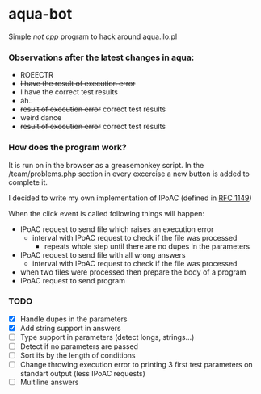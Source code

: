 # aqua-bot
Simple *not cpp* program to hack around aqua.ilo.pl

### Observations after the latest changes in aqua:
  - ROEECTR
  - ~~I have the result of execution error~~
  - I have the correct test results
  - ah..
  - ~~result of execution error~~ correct test results
  - weird dance
  - ~~result of execution error~~ correct test results
     
### How does the program work?
It is run on in the browser as a greasemonkey script. In the /team/problems.php
section in every excercise a new button is added to complete it.

I decided to write my own implementation of IPoAC (defined in [RFC 1149](https://tools.ietf.org/html/rfc1149))

When the click event is called following things will happen:
  - IPoAC request to send file which raises an execution error
    - interval with IPoAC request to check if the file was processed
      - repeats whole step until there are no dupes in the parameters
  - IPoAC request to send file with all wrong answers
    - interval with IPoAC request to check if the file was processed
  - when two files were processed then prepare the body of a program
  - IPoAC request to send program
  
### TODO

  - [x] Handle dupes in the parameters
  - [x] Add string support in answers
  - [ ] Type support in parameters (detect longs, strings...)
  - [ ] Detect if no parameters are passed
  - [ ] Sort ifs by the length of conditions
  - [ ] Change throwing execution error to printing 3 first test parameters on standart output (less IPoAC requests)
  - [ ] Multiline answers
